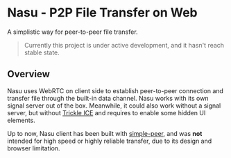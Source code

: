 # Nasu - P2P File Transfer on Web

A simplistic way for peer-to-peer file transfer.

> Currently this project is under active development, and it hasn't reach stable state.

## Overview

Nasu uses WebRTC on client side to establish peer-to-peer connection and transfer file through the built-in data channel. Nasu works with its own signal server out of the box. Meanwhile, it could also work without a signal server, but without [Trickle ICE](https://webrtc.github.io/samples/src/content/peerconnection/trickle-ice) and requires to enable some hidden UI elements.

Up to now, Nasu client has been built with [simple-peer](https://github.com/feross/simple-peer), and was **not** intended for high speed or highly reliable transfer, due to its design and browser limitation.